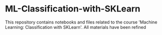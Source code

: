 # ML-Classification-with-SKLearn
This repository contains notebooks and files related to the course 'Machine Learning: Classification with SKLearn'. All materials have been refined 